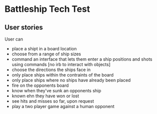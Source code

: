 # Battleship Tech Test

## User stories

User can
* place a shipt in a board location
* choose from a range of ship sizes
* command an interface that lets them enter a ship positions and shots using commands [no irb to interact with objects]
* choose the directions the ships face in 
* only place ships within the contraints of the board
* only place ships where no ships have already been placed
* fire on the opponents board
* know when they've sunk an opponents ship
* known ehn they have won or lost
* see hits and misses so far, upon request
* play a two player game against a human opponent